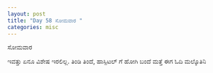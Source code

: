 ```yaml
---
layout: post
title: "Day 58 ಸೋಮವಾರ "
categories: misc
---
```

ಸೋಮವಾರ


ಇವತ್ತು ಏನೂ ವಿಶೇಷ ಇರಲಿಲ್ಲ. ತಿಂಡಿ ತಿಂದೆ, ಹಾಸ್ಪಿಟಲ್ ಗೆ ಹೋಗಿ ಬಂದೆ ಮತ್ತೆ ಈಗ ಓದಿ ಮಲ್ಕೊತಿನಿ

